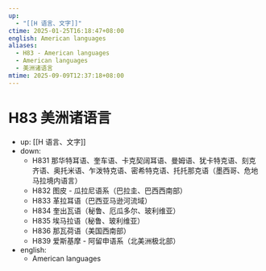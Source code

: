 ```yaml
---
up:
  - "[[H 语言、文字]]"
ctime: 2025-01-25T16:18:47+08:00
english: American languages
aliases:
  - H83 - American languages
  - American languages
  - 美洲诸语言
mtime: 2025-09-09T12:37:18+08:00
---
```


# H83 美洲诸语言

- up: [[H 语言、文字]]
- down:
	- H831 那华特耳语、奎车语、卡克契阔耳语、曼姆语、犹卡特克语、刻克齐语、奥托米语、乍泼特克语、密希特克语、托托那克语（墨西哥、危地马拉境内语言）
	- H832 图皮 - 瓜拉尼语系（巴拉圭、巴西西南部）
	- H833 革拉耳语（巴西亚马逊河流域）
	- H834 奎出瓦语（秘鲁、厄瓜多尔、玻利维亚）
	- H835 埃马拉语（秘鲁、玻利维亚）
	- H836 那瓦荷语（美国西南部）
	- H839 爱斯基摩 - 阿留申语系（北美洲极北部）
- english:
	- American languages
